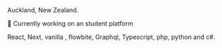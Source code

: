 Auckland, New Zealand. 

🚀 Currently working on an student platform

React, Next, vanilla , flowbite, Graphql, Typescript, php, python and c#.
